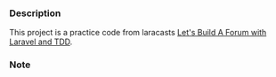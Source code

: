 ### Description
This project is a practice code from laracasts [Let's Build A Forum with Laravel and TDD](https://laracasts.com/series/lets-build-a-forum-with-laravel).

### Note